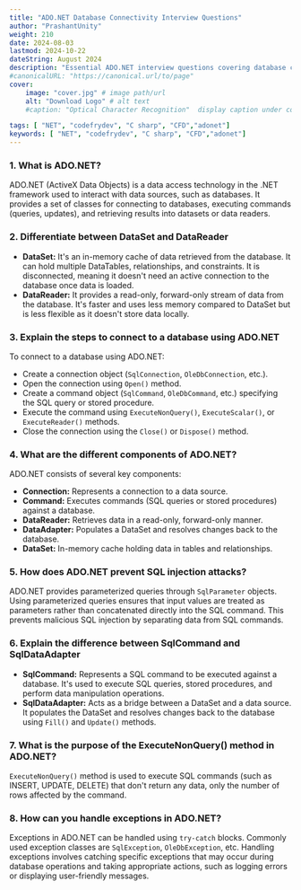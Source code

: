 ```yaml
---
title: "ADO.NET Database Connectivity Interview Questions"
author: "PrashantUnity"
weight: 210
date: 2024-08-03
lastmod: 2024-10-22
dateString: August 2024  
description: "Essential ADO.NET interview questions covering database connectivity, DataSet vs DataReader, connection management, and data access patterns"
#canonicalURL: "https://canonical.url/to/page"
cover:
    image: "cover.jpg" # image path/url
    alt: "Download Logo" # alt text
    #caption: "Optical Character Recognition"  display caption under cover 

tags: [ "NET", "codefrydev", "C sharp", "CFD","adonet"]
keywords: [ "NET", "codefrydev", "C sharp", "CFD","adonet"]
---
```


### 1. What is ADO.NET?

ADO.NET (ActiveX Data Objects) is a data access technology in the .NET framework used to interact with data sources, such as databases. It provides a set of classes for connecting to databases, executing commands (queries, updates), and retrieving results into datasets or data readers.

### 2. Differentiate between DataSet and DataReader

- **DataSet:** It's an in-memory cache of data retrieved from the database. It can hold multiple DataTables, relationships, and constraints. It is disconnected, meaning it doesn't need an active connection to the database once data is loaded.
- **DataReader:** It provides a read-only, forward-only stream of data from the database. It's faster and uses less memory compared to DataSet but is less flexible as it doesn't store data locally.

### 3. Explain the steps to connect to a database using ADO.NET

To connect to a database using ADO.NET:

- Create a connection object (`SqlConnection`, `OleDbConnection`, etc.).
- Open the connection using `Open()` method.
- Create a command object (`SqlCommand`, `OleDbCommand`, etc.) specifying the SQL query or stored procedure.
- Execute the command using `ExecuteNonQuery()`, `ExecuteScalar()`, or `ExecuteReader()` methods.
- Close the connection using the `Close()` or `Dispose()` method.

### 4. What are the different components of ADO.NET?

ADO.NET consists of several key components:

- **Connection:** Represents a connection to a data source.
- **Command:** Executes commands (SQL queries or stored procedures) against a database.
- **DataReader:** Retrieves data in a read-only, forward-only manner.
- **DataAdapter:** Populates a DataSet and resolves changes back to the database.
- **DataSet:** In-memory cache holding data in tables and relationships.

### 5. How does ADO.NET prevent SQL injection attacks?

ADO.NET provides parameterized queries through `SqlParameter` objects. Using parameterized queries ensures that input values are treated as parameters rather than concatenated directly into the SQL command. This prevents malicious SQL injection by separating data from SQL commands.

### 6. Explain the difference between SqlCommand and SqlDataAdapter

- **SqlCommand:** Represents a SQL command to be executed against a database. It's used to execute SQL queries, stored procedures, and perform data manipulation operations.
- **SqlDataAdapter:** Acts as a bridge between a DataSet and a data source. It populates the DataSet and resolves changes back to the database using `Fill()` and `Update()` methods.

### 7. What is the purpose of the ExecuteNonQuery() method in ADO.NET?

`ExecuteNonQuery()` method is used to execute SQL commands (such as INSERT, UPDATE, DELETE) that don't return any data, only the number of rows affected by the command.

### 8. How can you handle exceptions in ADO.NET?

Exceptions in ADO.NET can be handled using `try-catch` blocks. Commonly used exception classes are `SqlException`, `OleDbException`, etc. Handling exceptions involves catching specific exceptions that may occur during database operations and taking appropriate actions, such as logging errors or displaying user-friendly messages.
